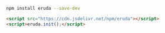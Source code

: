 ```bash
npm install eruda --save-dev
```

```html
<script src="https://cdn.jsdelivr.net/npm/eruda"></script>
<script>eruda.init();</script>
```

